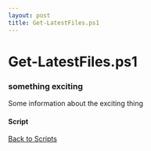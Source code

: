 ```yaml
---
layout: post
title: Get-LatestFiles.ps1
---
```


# Get-LatestFiles.ps1

### something exciting

Some information about the exciting thing

#### Script

<script src="https://gist-it.appspot.com/github.com/BanterBoy/scripts-blog/blob/master/PowerShell/CmdLets/Get-LatestFiles.ps1"></script>

<a href="/scripts.html">Back to Scripts</a>

